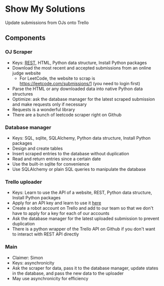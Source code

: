 # Show My Solutions
Update submissions from OJs onto Trello

## Components
### OJ Scraper
+ Keys: [REST](http://rest.elkstein.org/), HTML, Python data structure, Install Python packages
+ Download the most recent and accepted submissions from an online judge website
  + For LeetCode, the website to scrap is https://leetcode.com/submissions/1 (you need to login first)
+ Parse the HTML or any downloaded data into native Python data structures
+ Optimize: ask the database manager for the latest scraped submission and make requests only if necessary 
+ Requests is a wonderful library
+ There are a bunch of leetcode scraper right on Github

### Database manager
+ Keys: SQL, sqlite, SQLAlchemy, Python data structure, Install Python packages
+ Design and create tables
+ Insert scraped entries to the database without duplication
+ Read and return entries since a certain date
+ Use the built-in sqlite for convenience
+ Use SQLAlchemy or plain SQL queries to manipulate the database

### Trello uploader
+ Keys: Learn to use the API of a website, REST, Python data structure, Install Python packages
+ Apply for an API key and learn to use it [here](https://developers.trello.com/)
+ Create a robot account on Trello and add to our team so that we don't have to apply for a key for each of our accounts 
+ Ask the database manager for the latest uploaded submission to prevent duplication
+ There is a python wrapper of the Trello API on Github if you don't want to interact with REST API directly

### Main
+ Claimer: Simon
+ Keys: asynchronicity
+ Ask the scraper for data, pass it to the database manager, update states in the database, and pass the new data to the uploader
+ May use asynchronicity for efficiency
